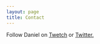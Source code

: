 ```yaml
---
layout: page
title: Contact
---
```


Follow Daniel on [Twetch](https://twetch.app) or [Twitter.](https://twitter.com/danielkrawisz)

